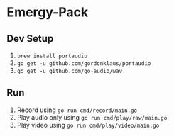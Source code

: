 # Emergy-Pack

## Dev Setup
1. `brew install portaudio`
2. `go get -u github.com/gordonklaus/portaudio` 
3. `go get -u github.com/go-audio/wav`


## Run
1. Record using `go run cmd/record/main.go`
2. Play audio only using `go run cmd/play/raw/main.go`
3. Play video using `go run cmd/play/video/main.go`